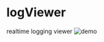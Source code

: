 # logViewer

realtime logging viewer 
![demo](https://raw.github.com/wiki/terauchishunsuke/logViewer/images/viewer.gif)
